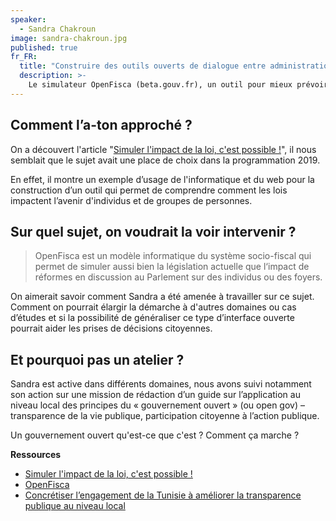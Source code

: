 ```yaml
---
speaker:
  - Sandra Chakroun
image: sandra-chakroun.jpg
published: true
fr_FR:
  title: "Construire des outils ouverts de dialogue entre administration et société civile"
  description: >-
    Le simulateur OpenFisca (beta.gouv.fr), un outil pour mieux prévoir l’impact des lois sur le volet social et fiscal de nos vies.
---
```


## Comment l’a-ton approché ?

On a découvert l'article "[Simuler l'impact de la loi, c'est possible !](https://blog.beta.gouv.fr/dinsic/2018/09/24/simuler-impact-loi/)", il nous semblait que le sujet avait une place de choix dans la programmation 2019.

En effet, il montre un exemple d’usage de l'informatique et du web pour la construction d’un outil qui permet de comprendre comment les lois impactent l’avenir d'individus et de groupes de personnes.

## Sur quel sujet, on voudrait la voir intervenir ?

> OpenFisca est un modèle informatique du système socio-fiscal qui permet de simuler aussi bien la législation actuelle que l‘impact de réformes en discussion au Parlement sur des individus ou des foyers.

On aimerait savoir comment Sandra a été amenée à travailler sur ce sujet. Comment on pourrait élargir la démarche à d'autres domaines ou cas d’études et si la possibilité de généraliser ce type d’interface ouverte pourrait aider les prises de décisions citoyennes.

## Et pourquoi pas un atelier ?

Sandra est active dans différents domaines, nous avons suivi notamment son action sur une mission de rédaction d’un guide sur l’application au niveau local des principes du « gouvernement ouvert » (ou open gov) – transparence de la vie publique, participation citoyenne à l’action publique.

Un gouvernement ouvert qu'est-ce que c'est ? Comment ça marche ?

**Ressources**
  * [Simuler l'impact de la loi, c'est possible !](https://blog.beta.gouv.fr/dinsic/2018/09/24/simuler-impact-loi/)
  * [OpenFisca](https://fr.openfisca.org/)
  * [Concrétiser l’engagement de la Tunisie à améliorer la transparence publique au niveau local](https://www.expertisefrance.fr/actualite?id=721053)
